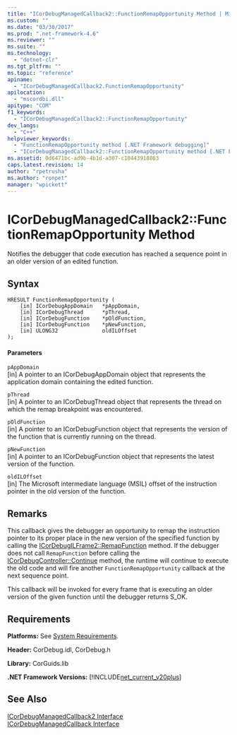 ```yaml
---
title: "ICorDebugManagedCallback2::FunctionRemapOpportunity Method | Microsoft Docs"
ms.custom: ""
ms.date: "03/30/2017"
ms.prod: ".net-framework-4.6"
ms.reviewer: ""
ms.suite: ""
ms.technology: 
  - "dotnet-clr"
ms.tgt_pltfrm: ""
ms.topic: "reference"
apiname: 
  - "ICorDebugManagedCallback2.FunctionRemapOpportunity"
apilocation: 
  - "mscordbi.dll"
apitype: "COM"
f1_keywords: 
  - "ICorDebugManagedCallback2::FunctionRemapOpportunity"
dev_langs: 
  - "C++"
helpviewer_keywords: 
  - "FunctionRemapOpportunity method [.NET Framework debugging]"
  - "ICorDebugManagedCallback2::FunctionRemapOpportunity method [.NET Framework debugging]"
ms.assetid: 0d6471bc-ad9b-4b1d-a307-c10443918863
caps.latest.revision: 14
author: "rpetrusha"
ms.author: "ronpet"
manager: "wpickett"
---
```

# ICorDebugManagedCallback2::FunctionRemapOpportunity Method
Notifies the debugger that code execution has reached a sequence point in an older version of an edited function.  
  
## Syntax  
  
```  
HRESULT FunctionRemapOpportunity (  
    [in] ICorDebugAppDomain   *pAppDomain,  
    [in] ICorDebugThread      *pThread,  
    [in] ICorDebugFunction    *pOldFunction,  
    [in] ICorDebugFunction    *pNewFunction,  
    [in] ULONG32              oldILOffset  
);  
```  
  
#### Parameters  
 `pAppDomain`  
 [in] A pointer to an ICorDebugAppDomain object that represents the application domain containing the edited function.  
  
 `pThread`  
 [in] A pointer to an ICorDebugThread object that represents the thread on which the remap breakpoint was encountered.  
  
 `pOldFunction`  
 [in] A pointer to an ICorDebugFunction object that represents the version of the function that is currently running on the thread.  
  
 `pNewFunction`  
 [in] A pointer to an ICorDebugFunction object that represents the latest version of the function.  
  
 `oldILOffset`  
 [in] The Microsoft intermediate language (MSIL) offset of the instruction pointer in the old version of the function.  
  
## Remarks  
 This callback gives the debugger an opportunity to remap the instruction pointer to its proper place in the new version of the specified function by calling the [ICorDebugILFrame2::RemapFunction](../../../../docs/framework/unmanaged-api/debugging/icordebugilframe2-remapfunction-method.md) method. If the debugger does not call `RemapFunction` before calling the [ICorDebugController::Continue](../../../../docs/framework/unmanaged-api/debugging/icordebugcontroller-continue-method.md) method, the runtime will continue to execute the old code and will fire another `FunctionRemapOpportunity` callback at the next sequence point.  
  
 This callback will be invoked for every frame that is executing an older version of the given function until the debugger returns S_OK.  
  
## Requirements  
 **Platforms:** See [System Requirements](../../../../docs/framework/getting-started/system-requirements.md).  
  
 **Header:** CorDebug.idl, CorDebug.h  
  
 **Library:** CorGuids.lib  
  
 **.NET Framework Versions:** [!INCLUDE[net_current_v20plus](../../../../includes/net-current-v20plus-md.md)]  
  
## See Also  
 [ICorDebugManagedCallback2 Interface](../../../../docs/framework/unmanaged-api/debugging/icordebugmanagedcallback2-interface.md)   
 [ICorDebugManagedCallback Interface](../../../../docs/framework/unmanaged-api/debugging/icordebugmanagedcallback-interface.md)